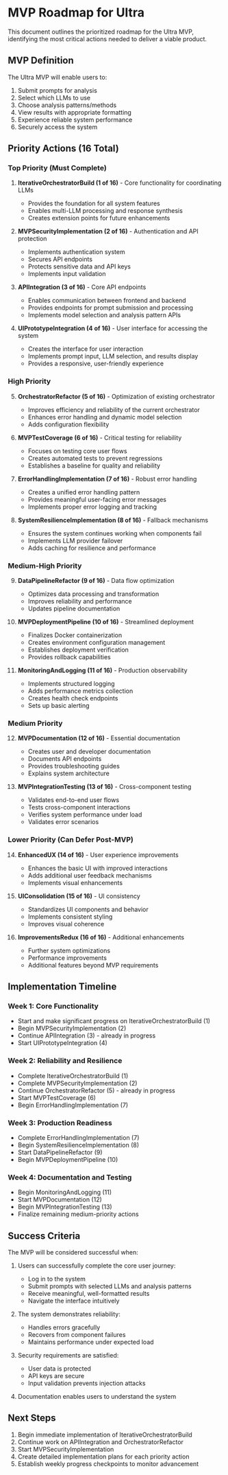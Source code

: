 # MVP Roadmap for Ultra

This document outlines the prioritized roadmap for the Ultra MVP, identifying the most critical actions needed to deliver a viable product.

## MVP Definition

The Ultra MVP will enable users to:
1. Submit prompts for analysis
2. Select which LLMs to use
3. Choose analysis patterns/methods
4. View results with appropriate formatting
5. Experience reliable system performance
6. Securely access the system

## Priority Actions (16 Total)

### Top Priority (Must Complete)

1. **IterativeOrchestratorBuild (1 of 16)** - Core functionality for coordinating LLMs
   - Provides the foundation for all system features
   - Enables multi-LLM processing and response synthesis
   - Creates extension points for future enhancements

2. **MVPSecurityImplementation (2 of 16)** - Authentication and API protection
   - Implements authentication system
   - Secures API endpoints
   - Protects sensitive data and API keys
   - Implements input validation

3. **APIIntegration (3 of 16)** - Core API endpoints
   - Enables communication between frontend and backend
   - Provides endpoints for prompt submission and processing
   - Implements model selection and analysis pattern APIs

4. **UIPrototypeIntegration (4 of 16)** - User interface for accessing the system
   - Creates the interface for user interaction
   - Implements prompt input, LLM selection, and results display
   - Provides a responsive, user-friendly experience

### High Priority

5. **OrchestratorRefactor (5 of 16)** - Optimization of existing orchestrator
   - Improves efficiency and reliability of the current orchestrator
   - Enhances error handling and dynamic model selection
   - Adds configuration flexibility

6. **MVPTestCoverage (6 of 16)** - Critical testing for reliability
   - Focuses on testing core user flows
   - Creates automated tests to prevent regressions
   - Establishes a baseline for quality and reliability

7. **ErrorHandlingImplementation (7 of 16)** - Robust error handling
   - Creates a unified error handling pattern
   - Provides meaningful user-facing error messages
   - Implements proper error logging and tracking

8. **SystemResilienceImplementation (8 of 16)** - Fallback mechanisms
   - Ensures the system continues working when components fail
   - Implements LLM provider failover
   - Adds caching for resilience and performance

### Medium-High Priority

9. **DataPipelineRefactor (9 of 16)** - Data flow optimization
   - Optimizes data processing and transformation
   - Improves reliability and performance
   - Updates pipeline documentation

10. **MVPDeploymentPipeline (10 of 16)** - Streamlined deployment
    - Finalizes Docker containerization
    - Creates environment configuration management
    - Establishes deployment verification
    - Provides rollback capabilities

11. **MonitoringAndLogging (11 of 16)** - Production observability
    - Implements structured logging
    - Adds performance metrics collection
    - Creates health check endpoints
    - Sets up basic alerting

### Medium Priority

12. **MVPDocumentation (12 of 16)** - Essential documentation
    - Creates user and developer documentation
    - Documents API endpoints
    - Provides troubleshooting guides
    - Explains system architecture

13. **MVPIntegrationTesting (13 of 16)** - Cross-component testing
    - Validates end-to-end user flows
    - Tests cross-component interactions
    - Verifies system performance under load
    - Validates error scenarios

### Lower Priority (Can Defer Post-MVP)

14. **EnhancedUX (14 of 16)** - User experience improvements
    - Enhances the basic UI with improved interactions
    - Adds additional user feedback mechanisms
    - Implements visual enhancements

15. **UIConsolidation (15 of 16)** - UI consistency
    - Standardizes UI components and behavior
    - Implements consistent styling
    - Improves visual coherence

16. **ImprovementsRedux (16 of 16)** - Additional enhancements
    - Further system optimizations
    - Performance improvements
    - Additional features beyond MVP requirements

## Implementation Timeline

### Week 1: Core Functionality
- Start and make significant progress on IterativeOrchestratorBuild (1)
- Begin MVPSecurityImplementation (2)
- Continue APIIntegration (3) - already in progress
- Start UIPrototypeIntegration (4)

### Week 2: Reliability and Resilience
- Complete IterativeOrchestratorBuild (1)
- Complete MVPSecurityImplementation (2)
- Continue OrchestratorRefactor (5) - already in progress
- Start MVPTestCoverage (6)
- Begin ErrorHandlingImplementation (7)

### Week 3: Production Readiness
- Complete ErrorHandlingImplementation (7)
- Begin SystemResilienceImplementation (8)
- Start DataPipelineRefactor (9)
- Begin MVPDeploymentPipeline (10)

### Week 4: Documentation and Testing
- Begin MonitoringAndLogging (11)
- Start MVPDocumentation (12)
- Begin MVPIntegrationTesting (13)
- Finalize remaining medium-priority actions

## Success Criteria

The MVP will be considered successful when:

1. Users can successfully complete the core user journey:
   - Log in to the system
   - Submit prompts with selected LLMs and analysis patterns
   - Receive meaningful, well-formatted results
   - Navigate the interface intuitively

2. The system demonstrates reliability:
   - Handles errors gracefully
   - Recovers from component failures
   - Maintains performance under expected load

3. Security requirements are satisfied:
   - User data is protected
   - API keys are secure
   - Input validation prevents injection attacks

4. Documentation enables users to understand the system

## Next Steps

1. Begin immediate implementation of IterativeOrchestratorBuild
2. Continue work on APIIntegration and OrchestratorRefactor
3. Start MVPSecurityImplementation
4. Create detailed implementation plans for each priority action
5. Establish weekly progress checkpoints to monitor advancement